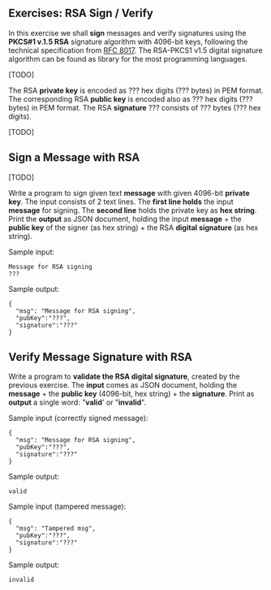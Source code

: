 ## Exercises: RSA Sign / Verify

In this exercise we shall **sign** messages and verify signatures using the **PKCS\#1 v.1.5 RSA** signature algorithm with 4096-bit keys, following the technical specification from [RFC 8017](https://tools.ietf.org/html/rfc8017#page-15). The RSA-PKCS1 v1.5 digital signature algorithm can be found as library for the most programming languages.

\[TODO\]

The RSA **private key** is encoded as ??? hex digits \(??? bytes\) in PEM format. The corresponding RSA **public key** is encoded also as ??? hex digits \(??? bytes\) in PEM format. The RSA **signature** ??? consists of ??? bytes \(??? hex digits\).

\[TODO\]

## Sign a Message with RSA

\[TODO\]

Write a program to sign given text **message** with given 4096-bit **private key**. The input consists of 2 text lines. The **first line holds** the input **message** for signing. The **second line** holds the private key as **hex string**. Print the **output** as JSON document, holding the input **message** + the **public key** of the signer \(as hex string\) + the RSA **digital signature** \(as hex string\).

Sample input:

```
Message for RSA signing
???
```

Sample output:

```
{
  "msg": "Message for RSA signing",
  "pubKey":"???",
  "signature":"???"
}
```

## Verify Message Signature with RSA

Write a program to **validate the RSA digital signature**, created by the previous exercise. The **input** comes as JSON document, holding the **message** + the **public key** \(4096-bit, hex string\) + the **signature**. Print as **output** a single word: "**valid**' or "**invalid**".

Sample input \(correctly signed message\):

```
{
  "msg": "Message for RSA signing",
  "pubKey":"???",
  "signature":"???"
}
```

Sample output:

```
valid
```

Sample input \(tampered message\):

```
{
  "msg": "Tampered msg",
  "pubKey":"???",
  "signature":"???"
}
```

Sample output:

```
invalid
```



